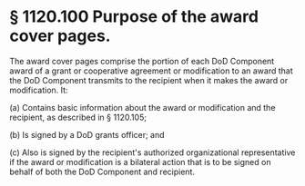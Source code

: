 # § 1120.100   Purpose of the award cover pages.

The award cover pages comprise the portion of each DoD Component award of a grant or cooperative agreement or modification to an award that the DoD Component transmits to the recipient when it makes the award or modification. It:


(a) Contains basic information about the award or modification and the recipient, as described in § 1120.105;


(b) Is signed by a DoD grants officer; and


(c) Also is signed by the recipient's authorized organizational representative if the award or modification is a bilateral action that is to be signed on behalf of both the DoD Component and recipient.




